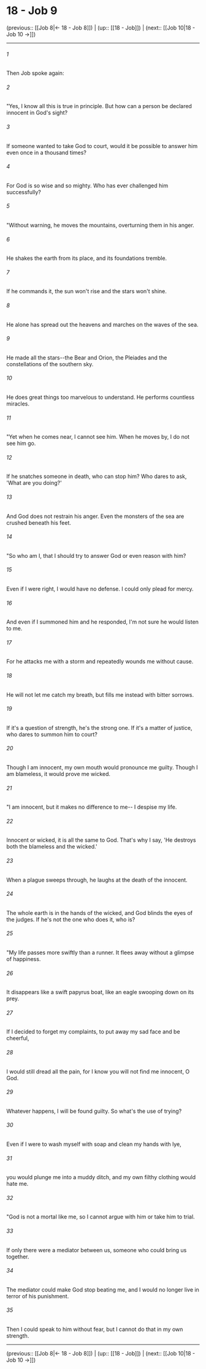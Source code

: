 # 18 - Job 9

(previous:: [[Job 8|← 18 - Job 8]]) | (up:: [[18 - Job]]) | (next:: [[Job 10|18 - Job 10 →]])

***


###### 1 
Then Job spoke again: 

###### 2 
"Yes, I know all this is true in principle. But how can a person be declared innocent in God's sight? 

###### 3 
If someone wanted to take God to court, would it be possible to answer him even once in a thousand times? 

###### 4 
For God is so wise and so mighty. Who has ever challenged him successfully? 

###### 5 
"Without warning, he moves the mountains, overturning them in his anger. 

###### 6 
He shakes the earth from its place, and its foundations tremble. 

###### 7 
If he commands it, the sun won't rise and the stars won't shine. 

###### 8 
He alone has spread out the heavens and marches on the waves of the sea. 

###### 9 
He made all the stars--the Bear and Orion, the Pleiades and the constellations of the southern sky. 

###### 10 
He does great things too marvelous to understand. He performs countless miracles. 

###### 11 
"Yet when he comes near, I cannot see him. When he moves by, I do not see him go. 

###### 12 
If he snatches someone in death, who can stop him? Who dares to ask, 'What are you doing?' 

###### 13 
And God does not restrain his anger. Even the monsters of the sea are crushed beneath his feet. 

###### 14 
"So who am I, that I should try to answer God or even reason with him? 

###### 15 
Even if I were right, I would have no defense. I could only plead for mercy. 

###### 16 
And even if I summoned him and he responded, I'm not sure he would listen to me. 

###### 17 
For he attacks me with a storm and repeatedly wounds me without cause. 

###### 18 
He will not let me catch my breath, but fills me instead with bitter sorrows. 

###### 19 
If it's a question of strength, he's the strong one. If it's a matter of justice, who dares to summon him to court? 

###### 20 
Though I am innocent, my own mouth would pronounce me guilty. Though I am blameless, it would prove me wicked. 

###### 21 
"I am innocent, but it makes no difference to me-- I despise my life. 

###### 22 
Innocent or wicked, it is all the same to God. That's why I say, 'He destroys both the blameless and the wicked.' 

###### 23 
When a plague sweeps through, he laughs at the death of the innocent. 

###### 24 
The whole earth is in the hands of the wicked, and God blinds the eyes of the judges. If he's not the one who does it, who is? 

###### 25 
"My life passes more swiftly than a runner. It flees away without a glimpse of happiness. 

###### 26 
It disappears like a swift papyrus boat, like an eagle swooping down on its prey. 

###### 27 
If I decided to forget my complaints, to put away my sad face and be cheerful, 

###### 28 
I would still dread all the pain, for I know you will not find me innocent, O God. 

###### 29 
Whatever happens, I will be found guilty. So what's the use of trying? 

###### 30 
Even if I were to wash myself with soap and clean my hands with lye, 

###### 31 
you would plunge me into a muddy ditch, and my own filthy clothing would hate me. 

###### 32 
"God is not a mortal like me, so I cannot argue with him or take him to trial. 

###### 33 
If only there were a mediator between us, someone who could bring us together. 

###### 34 
The mediator could make God stop beating me, and I would no longer live in terror of his punishment. 

###### 35 
Then I could speak to him without fear, but I cannot do that in my own strength.

***

(previous:: [[Job 8|← 18 - Job 8]]) | (up:: [[18 - Job]]) | (next:: [[Job 10|18 - Job 10 →]])
